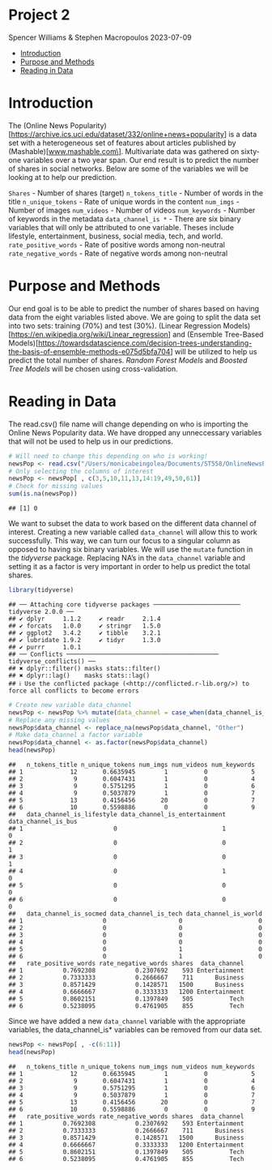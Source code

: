 Project 2
================
Spencer Williams & Stephen Macropoulos
2023-07-09

- <a href="#introduction" id="toc-introduction">Introduction</a>
- <a href="#purpose-and-methods" id="toc-purpose-and-methods">Purpose and
  Methods</a>
- <a href="#reading-in-data" id="toc-reading-in-data">Reading in Data</a>

# Introduction

The (Online News
Popularity)\[<https://archive.ics.uci.edu/dataset/332/online+news+popularity>\]
is a data set with a heterogeneous set of features about articles
published by (Mashable)\[www.mashable.com\]. Multivariate data was
gathered on sixty-one variables over a two year span. Our end result is
to predict the number of shares in social networks. Below are some of
the variables we will be looking at to help our prediction.

`Shares` - Number of shares (target) `n_tokens_title` - Number of words
in the title `n_unique_tokens` - Rate of unique words in the content
`num_imgs` - Number of images `num_videos` - Number of videos
`num_keywords` - Number of keywords in the metadata
`data_channel_is *` - There are six binary variables that will only be
attributed to one variable. Theses include lifestyle, entertainment,
business, social media, tech, and world. `rate_positive_words` - Rate of
positive words among non-neutral `rate_negative_words` - Rate of
negative words among non-neutral

# Purpose and Methods

Our end goal is to be able to predict the number of shares based on
having data from the eight variables listed above. We are going to split
the data set into two sets: training (70%) and test (30%). (Linear
Regression Models)\[<https://en.wikipedia.org/wiki/Linear_regression>\]
and (Ensemble Tree-Based
Models)\[<https://towardsdatascience.com/decision-trees-understanding-the-basis-of-ensemble-methods-e075d5bfa704>\]
will be utilized to help us predict the total number of shares. *Random
Forest Models* and *Boosted Tree Models* will be chosen using
cross-validation.

# Reading in Data

The read.csv() file name will change depending on who is importing the
Online News Popularity data. We have dropped any unneccessary variables
that will not be used to help us in our predictions.

``` r
# Will need to change this depending on who is working!
newsPop <- read.csv("/Users/monicabeingolea/Documents/ST558/OnlineNewsPopularity/OnlineNewsPopularity.csv")
# Only selecting the columns of interest
newsPop <- newsPop[ , c(3,5,10,11,13,14:19,49,50,61)]
# Check for missing values
sum(is.na(newsPop))
```

    ## [1] 0

We want to subset the data to work based on the different data channel
of interest. Creating a new variable called `data_channel` will allow
this to work successfully. This way, we can turn our focus to a singular
column as opposed to having six binary variables. We will use the
`mutate` function in the *tidyverse* package. Replacing NA’s in the
`data_channel` variable and setting it as a factor is very important in
order to help us predict the total shares.

``` r
library(tidyverse)
```

    ## ── Attaching core tidyverse packages ──────────────────────── tidyverse 2.0.0 ──
    ## ✔ dplyr     1.1.2     ✔ readr     2.1.4
    ## ✔ forcats   1.0.0     ✔ stringr   1.5.0
    ## ✔ ggplot2   3.4.2     ✔ tibble    3.2.1
    ## ✔ lubridate 1.9.2     ✔ tidyr     1.3.0
    ## ✔ purrr     1.0.1     
    ## ── Conflicts ────────────────────────────────────────── tidyverse_conflicts() ──
    ## ✖ dplyr::filter() masks stats::filter()
    ## ✖ dplyr::lag()    masks stats::lag()
    ## ℹ Use the conflicted package (<http://conflicted.r-lib.org/>) to force all conflicts to become errors

``` r
# Create new variable data_channel
newsPop <- newsPop %>% mutate(data_channel = case_when(data_channel_is_bus == 1 ~ "Business", data_channel_is_entertainment == 1 ~ "Entertainment", data_channel_is_lifestyle == 1 ~ "Lifestyle", data_channel_is_socmed == 1 ~ "SocialMedia", data_channel_is_tech == 1 ~ "Tech", data_channel_is_world == 1 ~ "World"))
# Replace any missing values
newsPop$data_channel <- replace_na(newsPop$data_channel, "Other")
# Make data_channel a factor variable
newsPop$data_channel <- as.factor(newsPop$data_channel)
head(newsPop)
```

    ##   n_tokens_title n_unique_tokens num_imgs num_videos num_keywords
    ## 1             12       0.6635945        1          0            5
    ## 2              9       0.6047431        1          0            4
    ## 3              9       0.5751295        1          0            6
    ## 4              9       0.5037879        1          0            7
    ## 5             13       0.4156456       20          0            7
    ## 6             10       0.5598886        0          0            9
    ##   data_channel_is_lifestyle data_channel_is_entertainment data_channel_is_bus
    ## 1                         0                             1                   0
    ## 2                         0                             0                   1
    ## 3                         0                             0                   1
    ## 4                         0                             1                   0
    ## 5                         0                             0                   0
    ## 6                         0                             0                   0
    ##   data_channel_is_socmed data_channel_is_tech data_channel_is_world
    ## 1                      0                    0                     0
    ## 2                      0                    0                     0
    ## 3                      0                    0                     0
    ## 4                      0                    0                     0
    ## 5                      0                    1                     0
    ## 6                      0                    1                     0
    ##   rate_positive_words rate_negative_words shares  data_channel
    ## 1           0.7692308           0.2307692    593 Entertainment
    ## 2           0.7333333           0.2666667    711      Business
    ## 3           0.8571429           0.1428571   1500      Business
    ## 4           0.6666667           0.3333333   1200 Entertainment
    ## 5           0.8602151           0.1397849    505          Tech
    ## 6           0.5238095           0.4761905    855          Tech

Since we have added a new `data_channel` variable with the appropriate
variables, the data_channel_is\* variables can be removed from our data
set.

``` r
newsPop <- newsPop[ , -c(6:11)]
head(newsPop)
```

    ##   n_tokens_title n_unique_tokens num_imgs num_videos num_keywords
    ## 1             12       0.6635945        1          0            5
    ## 2              9       0.6047431        1          0            4
    ## 3              9       0.5751295        1          0            6
    ## 4              9       0.5037879        1          0            7
    ## 5             13       0.4156456       20          0            7
    ## 6             10       0.5598886        0          0            9
    ##   rate_positive_words rate_negative_words shares  data_channel
    ## 1           0.7692308           0.2307692    593 Entertainment
    ## 2           0.7333333           0.2666667    711      Business
    ## 3           0.8571429           0.1428571   1500      Business
    ## 4           0.6666667           0.3333333   1200 Entertainment
    ## 5           0.8602151           0.1397849    505          Tech
    ## 6           0.5238095           0.4761905    855          Tech
